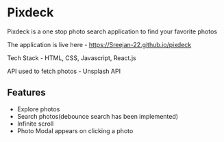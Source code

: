 # Pixdeck

Pixdeck is a one stop photo search application to find your favorite photos

The application is live here - https://Sreejan-22.github.io/pixdeck

Tech Stack - HTML, CSS, Javascript, React.js

API used to fetch photos - Unsplash API

## Features

- Explore photos
- Search photos(debounce search has been implemented)
- Infinite scroll
- Photo Modal appears on clicking a photo
